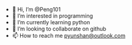 - 👋 Hi, I’m @Peng101
- 👀 I’m interested in programming
- 🌱 I’m currently learning python
- 💞️ I’m looking to collaborate on github
- 📫 How to reach me pyunshan@outlook.com

<!---
Peng101/Peng101 is a ✨ special ✨ repository because its `README.md` (this file) appears on your GitHub profile.
You can click the Preview link to take a look at your changes.
--->
